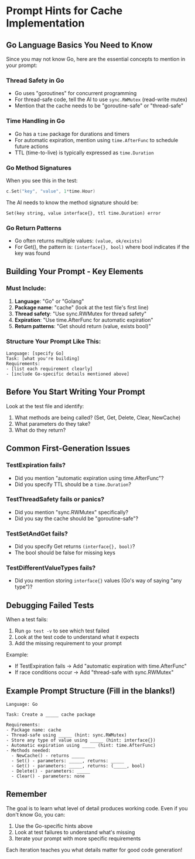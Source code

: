 # Prompt Hints for Cache Implementation

## Go Language Basics You Need to Know

Since you may not know Go, here are the essential concepts to mention in your prompt:

### Thread Safety in Go
- Go uses "goroutines" for concurrent programming
- For thread-safe code, tell the AI to use `sync.RWMutex` (read-write mutex)
- Mention that the cache needs to be "goroutine-safe" or "thread-safe"

### Time Handling in Go
- Go has a `time` package for durations and timers
- For automatic expiration, mention using `time.AfterFunc` to schedule future actions
- TTL (time-to-live) is typically expressed as `time.Duration`

### Go Method Signatures
When you see this in the test:
```go
c.Set("key", "value", 1*time.Hour)
```
The AI needs to know the method signature should be:
```
Set(key string, value interface{}, ttl time.Duration) error
```

### Go Return Patterns
- Go often returns multiple values: `(value, ok/exists)`
- For Get(), the pattern is: `(interface{}, bool)` where bool indicates if the key was found

## Building Your Prompt - Key Elements

### Must Include:
1. **Language**: "Go" or "Golang"
2. **Package name**: "cache" (look at the test file's first line)
3. **Thread safety**: "Use sync.RWMutex for thread safety"
4. **Expiration**: "Use time.AfterFunc for automatic expiration"
5. **Return patterns**: "Get should return (value, exists bool)"

### Structure Your Prompt Like This:
```
Language: [specify Go]
Task: [what you're building]
Requirements:
- [list each requirement clearly]
- [include Go-specific details mentioned above]
```

## Before You Start Writing Your Prompt

Look at the test file and identify:
1. What methods are being called? (Set, Get, Delete, Clear, NewCache)
2. What parameters do they take?
3. What do they return?

## Common First-Generation Issues

### TestExpiration fails?
- Did you mention "automatic expiration using time.AfterFunc"?
- Did you specify TTL should be a `time.Duration`?

### TestThreadSafety fails or panics?
- Did you mention "sync.RWMutex" specifically?
- Did you say the cache should be "goroutine-safe"?

### TestSetAndGet fails?
- Did you specify Get returns `(interface{}, bool)`?
- The bool should be false for missing keys

### TestDifferentValueTypes fails?
- Did you mention storing `interface{}` values (Go's way of saying "any type")?

## Debugging Failed Tests

When a test fails:
1. Run `go test -v` to see which test failed
2. Look at the test code to understand what it expects
3. Add the missing requirement to your prompt

Example:
- If TestExpiration fails → Add "automatic expiration with time.AfterFunc"
- If race conditions occur → Add "thread-safe with sync.RWMutex"

## Example Prompt Structure (Fill in the blanks!)

```
Language: Go

Task: Create a _____ cache package

Requirements:
- Package name: cache
- Thread-safe using _____ (hint: sync.RWMutex)
- Store any type of value using _____ (hint: interface{})
- Automatic expiration using _____ (hint: time.AfterFunc)
- Methods needed:
  - NewCache() - returns _____
  - Set() - parameters: _____, returns: _____
  - Get() - parameters: _____, returns: (_____, bool)
  - Delete() - parameters: _____
  - Clear() - parameters: none
```

## Remember

The goal is to learn what level of detail produces working code. Even if you don't know Go, you can:
1. Use the Go-specific hints above
2. Look at test failures to understand what's missing
3. Iterate your prompt with more specific requirements

Each iteration teaches you what details matter for good code generation!